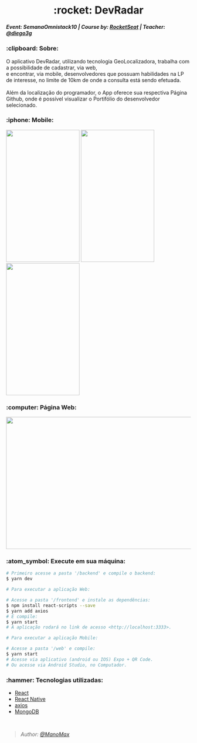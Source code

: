 <h1 align="center"> :rocket: DevRadar </h1>

<h5> Event: SemanaOmnistack10 | Course by: <a href="https://github.com/Rocketseat">RocketSeat</a> | Teacher: <a href="https://github.com/diego3g">@diego3g</a> </h5>

<p>
  <h3>:clipboard: Sobre:</h3>
  
O aplicativo DevRadar, utilizando tecnologia GeoLocalizadora, trabalha com a possibilidade de cadastrar, via web, <br>
e encontrar, via mobile, desenvolvedores que possuam habilidades na LP de interesse, no limite de 10km de onde a consulta está sendo efetuada.<br><br>
Além da localização do programador, o App oferece sua respectiva Página Github, onde é possível visualizar o Portifólio do desenvolvedor selecionado.
</p>

<h3> :iphone: Mobile: </h3>
<p>
  <img width="200" height="360" src="https://i.imgur.com/vMxfI2h.png?1">
  <img width="200" height="360" src="https://i.imgur.com/1xFem3W.png?1">
  <img width="200" height="360" src="https://i.imgur.com/Q0eUzKs.png?1">
</p>

<h3> :computer: Página Web: </h3>

<p>
  <img width="600" height="360" src="https://i.imgur.com/FDSYTKb.png?1">
</p>

<h3> :atom_symbol: Execute em sua máquina: </h3>

```bash
# Primeiro acesse a pasta '/backend' e compile o backend:
$ yarn dev

# Para executar a aplicação Web:

# Acesse a pasta '/frontend' e instale as dependências:
$ npm install react-scripts --save
$ yarn add axios
# E compile:
$ yarn start
# A aplicação rodará no link de acesso <http://localhost:3333>.

# Para executar a aplicação Mobile:

# Acesse a pasta '/web' e compile:
$ yarn start
# Acesse via aplicativo (android ou IOS) Expo + QR Code.
# Ou acesse via Android Studio, no Computador.
```

<h3> :hammer: Tecnologias utilizadas: </h3>

- [React](https://pt-br.reactjs.org/)
- [React Native](https://reactnative.dev/)
- [axios](https://github.com/axios/axios)
- [MongoDB](https://docs.mongodb.com/)

<br>

<p><i>
  
>*Author: [@ManoMax](https://github.com/ManoMax)*

</i></p>

<!--
##### Página Web Responsiva:
<p align="center">
  <img width="300" height="360" src="https://i.imgur.com/WegXKCj.png?1">      
  <img width="300" height="360" src="https://i.imgur.com/2jMkmPt.png?1">
</p>
-->
